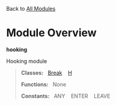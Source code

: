 Back to [All Modules](https://pyrustic.github.io/blob/master/docs/modules/README.md#readme)

# Module Overview

**hooking**
 
Hooking module

> **Classes:** &nbsp; [Break](https://pyrustic.github.io/blob/master/docs/modules/content/hooking/content/classes/Break.md#class-break) &nbsp;&nbsp; [H](https://pyrustic.github.io/blob/master/docs/modules/content/hooking/content/classes/H.md#class-h)
>
> **Functions:** &nbsp; None
>
> **Constants:** &nbsp; ANY &nbsp;&nbsp; ENTER &nbsp;&nbsp; LEAVE
